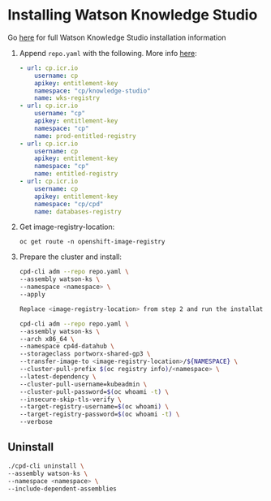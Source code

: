 # Installing Watson Knowledge Studio

Go [here](https://www.ibm.com/support/knowledgecenter/SSQNUZ_3.5.0/svc-wks/knowledge-studio-install-overview.html) for full Watson Knowledge Studio installation information 

1. Append `repo.yaml` with the following. More info [here](https://www.ibm.com/support/knowledgecenter/SSQNUZ_3.5.0/cpd/install/installation-files.html):

    ```yaml
    - url: cp.icr.io
        username: cp
        apikey: entitlement-key
        namespace: "cp/knowledge-studio"
        name: wks-registry
    - url: cp.icr.io
        username: "cp"
        apikey: entitlement-key
        namespace: "cp"
        name: prod-entitled-registry
    - url: cp.icr.io
        username: cp
        apikey: entitlement-key
        namespace: "cp"
        name: entitled-registry
    - url: cp.icr.io
        username: cp
        apikey: entitlement-key
        namespace: "cp/cpd"
        name: databases-registry
    ```

2. Get image-registry-location:

    `oc get route -n openshift-image-registry`

3. Prepare the cluster and install:

    ```bash
    cpd-cli adm --repo repo.yaml \
    --assembly watson-ks \
    --namespace <namespace> \
    --apply

    Replace <image-registry-location> from step 2 and run the installation command

    cpd-cli adm --repo repo.yaml \
    --assembly watson-ks \
    --arch x86_64 \
    --namespace cp4d-datahub \
    --storageclass portworx-shared-gp3 \
    --transfer-image-to <image-registry-location>/${NAMESPACE} \
    --cluster-pull-prefix $(oc registry info)/<namespace> \
    --latest-dependency \
    --cluster-pull-username=kubeadmin \
    --cluster-pull-password=$(oc whoami -t) \
    --insecure-skip-tls-verify \
    --target-registry-username=$(oc whoami) \
    --target-registry-password=$(oc whoami -t) \
    --verbose
    ```

## Uninstall

```bash
./cpd-cli uninstall \
--assembly watson-ks \
--namespace <namespace> \
--include-dependent-assemblies
```
